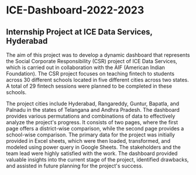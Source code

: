 # ICE-Dashboard-2022-2023
## Internship Project at ICE Data Services, Hyderabad

The aim of this project was to develop a dynamic dashboard that represents the Social Corporate Responsibility (CSR) project of ICE Data Services, which is carried out in collaboration with the AIF (American Indian Foundation). The CSR project focuses on teaching fintech to students across 30 different schools located in five different cities across two states. A total of 29 fintech sessions were planned to be completed in these schools.

The project cities include Hyderabad, Rangareddy, Guntur, Bapatla, and Palnadu in the states of Telangana and Andhra Pradesh. The dashboard provides various permutations and combinations of data to effectively analyze the project's progress. It consists of two pages, where the first page offers a district-wise comparison, while the second page provides a school-wise comparison.
The primary data for the project was initially provided in Excel sheets, which were then loaded, transformed, and modeled using power query in Google Sheets. The stakeholders and the team lead were highly satisfied with the work. The dashboard provided valuable insights into the current stage of the project, identified drawbacks, and assisted in future planning for the project's success.


